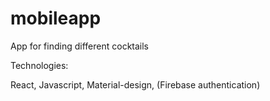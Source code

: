 # mobileapp
App for finding different cocktails

Technologies:

React, Javascript, Material-design, (Firebase authentication)
